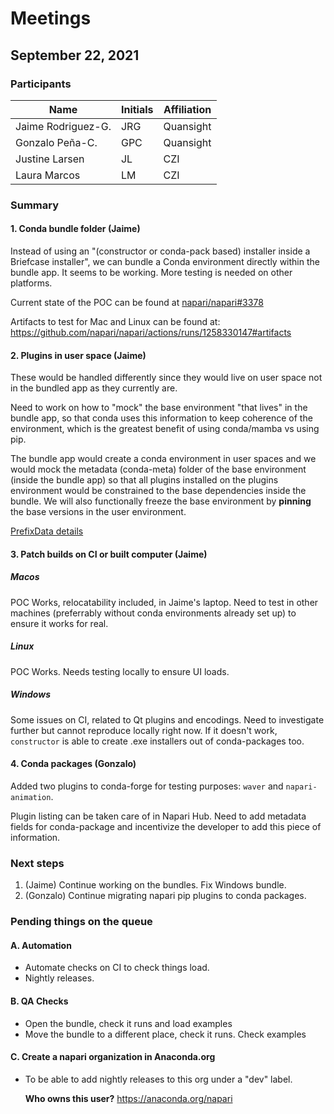 # Meetings

## September 22, 2021

### Participants

|       Name         | Initials | Affiliation |
| ------------------ | -------- | ----------- |
| Jaime Rodriguez-G. |   JRG    |  Quansight  |
| Gonzalo Peña-C.    |   GPC    |  Quansight  |
| Justine Larsen     |   JL     |  CZI        |
| Laura Marcos       |   LM     |  CZI        |


### Summary

#### 1. Conda bundle folder (Jaime)

Instead of using an "(constructor or conda-pack based) installer inside a Briefcase installer", we can bundle a Conda environment directly within the bundle app. It seems to be working. More testing is needed on other platforms.

Current state of the POC can be found at [napari/napari#3378](https://github.com/napari/napari/pull/3378)

Artifacts to test for Mac and Linux can be found at:
https://github.com/napari/napari/actions/runs/1258330147#artifacts

#### 2. Plugins in user space (Jaime)

These would be handled  differently since they would live on user space not in the bundled app as they currently are.

Need to work on how to "mock" the base environment "that lives" in the bundle app, so that conda uses this information to keep coherence of the environment, which is the greatest benefit of using conda/mamba vs using pip.

The bundle app would create a conda environment in user spaces and we would mock the metadata (conda-meta) folder of the base environment (inside the bundle app) so that all plugins installed on the plugins environment would be constrained to the base dependencies inside the bundle. We will also functionally freeze the base environment by **pinning** the base versions in the user environment.


[PrefixData details](https://github.com/conda/conda/blob/e3efd1c47bed3be0b53abffdb49b76a7dc471d7f/conda/core/prefix_data.py#L67)

#### 3. Patch builds on CI or built computer (Jaime)

##### Macos

POC Works, relocatability included, in Jaime's laptop. Need to test in other machines (preferrably without conda environments already set up) to ensure it works for real.

##### Linux

POC Works. Needs testing locally to ensure UI loads.

##### Windows

Some issues on CI, related to Qt plugins and encodings. Need to investigate further but cannot reproduce locally right now. If it doesn't work, `constructor` is able to create .exe installers out of conda-packages too.


#### 4. Conda packages (Gonzalo)

Added two plugins to conda-forge for testing purposes: `waver` and `napari-animation`.

Plugin listing can be taken care of in Napari Hub. Need to add metadata fields for conda-package and incentivize the developer to add this piece of information.

### Next steps

1. (Jaime) Continue working on the bundles. Fix Windows bundle.
2. (Gonzalo) Continue migrating napari pip plugins to conda packages.

### Pending things on the queue

#### A. Automation

- Automate checks on CI to check things load.
- Nightly releases.

#### B. QA Checks

- Open the bundle, check it runs and load examples
- Move the bundle to a different place, check it runs. Check examples

#### C. Create a napari organization in Anaconda.org

- To be able to add nightly releases to this org under a "dev" label.

    **Who owns this user?** https://anaconda.org/napari
